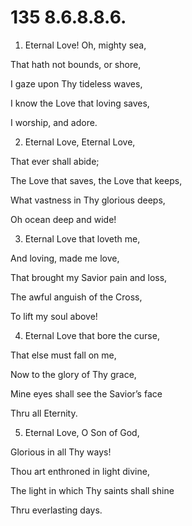 # 135 8.6.8.8.6.

1.  Eternal Love! Oh, mighty sea,

That hath not bounds, or shore,

I gaze upon Thy tideless waves,

I know the Love that loving saves,

I worship, and adore.

2.  Eternal Love, Eternal Love,

That ever shall abide;

The Love that saves, the Love that keeps,

What vastness in Thy glorious deeps,

Oh ocean deep and wide!

3.  Eternal Love that loveth me,

And loving, made me love,

That brought my Savior pain and loss,

The awful anguish of the Cross,

To lift my soul above!

4.  Eternal Love that bore the curse,

That else must fall on me,

Now to the glory of Thy grace,

Mine eyes shall see the Savior’s face

Thru all Eternity.

5.  Eternal Love, O Son of God,

Glorious in all Thy ways!

Thou art enthroned in light divine,

The light in which Thy saints shall shine

Thru everlasting days.

